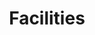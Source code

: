 ---
templateKey: clinic-page
language: en
title: Facilities
redirects: /en/the-clinic/facilities/
hero:
  display: true
  type: default
  image: /img/hero-facilities.jpg
  parallax: true
  title: >
    <span style="color:white">Facilities</span>
  indicator: true
  halfSize: false
heading:
  display: true
  classname:  section-reasons
  title: "A Space Designed for Your Tranquility"
  content: >
    <p class="dv-subtitle text-center">A unique facilities, an exceptional technological equipment and an ideal environment for our patients to enjoy a different Dentistry with the highest level of comfort, hygiene and safety; always looking for the best possible result.</p>

gallery: 
  display: true
elements:
  - link: #
    bg: /img/lightbox-facilities-thumb-01.jpg
    title: MULTICENTRO EMPRESARIAL DEL ESTE
    body: >
      <p style="display:none"></p>
    icon: icon-search
    action: true
    placeholder: ''
  - link: #
    bg: /img/lightbox-facilities-thumb-02.jpg
    title: MAIN ACCESS
    body: >
      <p style="display:none"></p>
    icon: icon-search
    action: true
    placeholder: ''
  - link: #
    bg: /img/lightbox-facilities-thumb-03.jpg
    title: RECEPTION AREA
    body: >
      <p style="display:none"></p>
    icon: icon-search
    action: true
    placeholder: ''
  - link: #
    bg: /img/lightbox-facilities-thumb-04.jpg
    title: WAITING ROOM
    body: >
      <p style="display:none"></p>
    icon: icon-search
    action: true
    placeholder: ''
  - link: #
    bg: /img/lightbox-facilities-thumb-05.jpg
    title: WAITING ROOM
    body: >
      <p style="display:none"></p>
    icon: icon-search
    action: true
    placeholder: ''
  - link: #
    bg: /img/lightbox-facilities-thumb-06.jpg
    title: WAITING ROOM
    body: >
      <p style="display:none"></p>
    icon: icon-search
    action: true
    placeholder: ''
  - link: #
    bg: /img/lightbox-facilities-thumb-07.jpg
    title: TOILETS
    body: >
      <p style="display:none"></p>
    icon: icon-search
    action: true
    placeholder: ''
  - link: #
    bg: /img/lightbox-facilities-thumb-08.jpg
    title: CENTRAL CORRIDOR
    body: >
      <p style="display:none"></p>
    icon: icon-search
    action: true
    placeholder: ''
  - link: #
    bg: /img/lightbox-facilities-thumb-09.jpg
    title: DENTAL ROOM 1
    body: >
      <p style="display:none"></p>
    icon: icon-search
    action: true
    placeholder: ''
  - link: #
    bg: /img/lightbox-facilities-thumb-10.jpg
    title: INTERVIEW AREA
    body: >
      <p style="display:none"></p>
    icon: icon-search
    action: true
    placeholder: ''
  - link: #
    bg: /img/lightbox-facilities-thumb-11.jpg
    title: DENTAL ROOM 1
    body: >
      <p style="display:none"></p>
    icon: icon-search
    action: true
    placeholder: ''
  - link: #
    bg: /img/lightbox-facilities-thumb-12.jpg
    title: CLINICAL UNIT
    body: >
      <p style="display:none"></p>
    icon: icon-search
    action: true
    placeholder: ''
  - link: #
    bg: /img/lightbox-facilities-thumb-13.jpg
    title: DENTAL ROOM 2
    body: >
      <p style="display:none"></p>
    icon: icon-search
    action: true
    placeholder: ''
  - link: #
    bg: /img/lightbox-facilities-thumb-14.jpg
    title: STERILIZATION
    body: >
      <p style="display:none"></p>
    icon: icon-search
    action: true
    placeholder: ''
  - link: #
    bg: /img/lightbox-facilities-thumb-15.jpg
    title: DENTAL ROOM 2
    body: >
      <p style="display:none"></p>
    icon: icon-search
    action: true
    placeholder: ''
  - link: #
    bg: /img/lightbox-facilities-thumb-16.jpg
    title: RADIOLOGY
    body: >
      <p style="display:none"></p>
    icon: icon-search
    action: true
    placeholder: ''
  - link: #
    bg: /img/lightbox-facilities-thumb-17.jpg
    title: DENTAL ROOM 3
    body: >
      <p style="display:none"></p>
    icon: icon-search
    action: true
    placeholder: ''
  - link: #
    bg: /img/lightbox-facilities-thumb-18.jpg
    title: HIGH SUCTION
    body: >
      <p style="display:none"></p>
    icon: icon-search
    action: true
    placeholder: ''
  - link: #
    bg: /img/lightbox-facilities-thumb-19.jpg
    title: DENTAL ROOM 3
    body: >
      <p style="display:none"></p>
    icon: icon-search
    action: true
    placeholder: ''
  - link: #
    bg: /img/lightbox-facilities-thumb-20.jpg
    title: LED LIGHTING
    body: >
      <p style="display:none"></p>
    icon: icon-search
    action: true
    placeholder: ''
  - link: #
    bg: /img/lightbox-facilities-thumb-21.jpg
    title: LABORATORY
    body: >
      <p style="display:none"></p>
    icon: icon-search
    action: true
    placeholder: ''
reasons:
  display: false
  reasons:  
  - type: 1
    img: /img/icon-number-01.jpg  
    nameimg: ''
    title: ''
    paragraph:
      ''
 
sections:
  display: false
  sections:  
  - type: 1
    titleimage: /img/procedures-implants.png
    contentimage: /img/procedures-implants.png 
    titlecontent: En la clínica...
    content: > 
      ''
lightQuote:
  color: '#fff'
  display: false
  img:
    ld: /img/procedures-aesthetic-dentistry.png
    pt: /img/procedures-aesthetic-dentistry.png
  content: ''
lightbox:
  display: true
  type: gridGallery
  placeholder: ROTATE THE DEVICE TO ENLARGE THE IMAGES
  images:
    - image: /img/lightbox-facilities-01-en.png
    - image: /img/lightbox-facilities-02-en.png
    - image: /img/lightbox-facilities-03-en.png
    - image: /img/lightbox-facilities-04-en.png
    - image: /img/lightbox-facilities-05-en.png
    - image: /img/lightbox-facilities-06-en.png
    - image: /img/lightbox-facilities-07-en.png
    - image: /img/lightbox-facilities-08-en.png
    - image: /img/lightbox-facilities-09-en.png
    - image: /img/lightbox-facilities-10-en.png
    - image: /img/lightbox-facilities-11-en.png
    - image: /img/lightbox-facilities-12-en.png
    - image: /img/lightbox-facilities-13-en.png
    - image: /img/lightbox-facilities-14-en.png
    - image: /img/lightbox-facilities-15-en.png
    - image: /img/lightbox-facilities-16-en.png
    - image: /img/lightbox-facilities-17-en.png
    - image: /img/lightbox-facilities-18-en.png
    - image: /img/lightbox-facilities-19-en.png
    - image: /img/lightbox-facilities-20-en.png
    - image: /img/lightbox-facilities-21-en.png



procedures:
  display: true
  title: ¡One Specialty for each treatment!
  procedures:
    - title: dental implants
      to: /en/the-clinic/dental-implants/
      img: /img/procedures-implants.png
    - title: Orthodontics
      to: /en/specialties/orthodontics/
      img: /img/procedures-orthodontics.png
    - title: Aesthetic Dentistry
      to:  /especialidades/aesthetic-dentistry/
      img: /img/procedures-aesthetic-dentistry.png



---